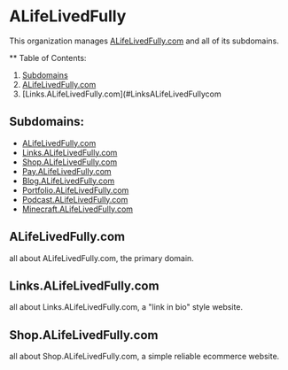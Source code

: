 # ALifeLivedFully
This organization manages [ALifeLivedFully.com](https://ALifeLivedFully.com) and all of its subdomains.

** Table of Contents:
1. [Subdomains](#Subdomains)
1. [ALifeLivedFully.com](#Alifelivedfullycom)
1. [Links.ALifeLivedFully.com](#LinksALifeLivedFullycom

## Subdomains:
- [ALifeLivedFully.com](https://ALifeLivedFully.com)  
- [Links.ALifeLivedFully.com](https://Links.ALifeLivedFully.com)  
- [Shop.ALifeLivedFully.com](https://Shop.ALifeLivedFully.com)  
- [Pay.ALifeLivedFully.com](https://Pay.ALifeLivedFully.com)  
- [Blog.ALifeLivedFully.com](https://Blog.ALifeLivedFully.com)  
- [Portfolio.ALifeLivedFully.com](https://Portfolio.ALifeLivedFully.com)  
- [Podcast.ALifeLivedFully.com](https://Podcast.ALifeLivedFully.com)  
- [Minecraft.ALifeLivedFully.com](https://Minecraft.ALifeLivedFully.com)  

## ALifeLivedFully.com  
all about ALifeLivedFully.com, the primary domain.

## Links.ALifeLivedFully.com  
all about Links.ALifeLivedFully.com, a "link in bio" style website.

## Shop.ALifeLivedFully.com  
all about Shop.ALifeLivedFully.com, a simple reliable ecommerce website.


<!--

**Here are some ideas to get you started:**

🙋‍♀️ A short introduction - what is your organization all about?
🌈 Contribution guidelines - how can the community get involved?
👩‍💻 Useful resources - where can the community find your docs? Is there anything else the community should know?
🍿 Fun facts - what does your team eat for breakfast?
🧙 Remember, you can do mighty things with the power of [Markdown](https://docs.github.com/github/writing-on-github/getting-started-with-writing-and-formatting-on-github/basic-writing-and-formatting-syntax)
-->
